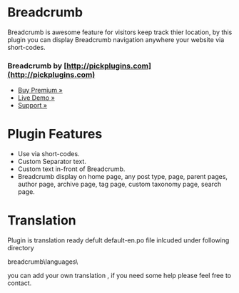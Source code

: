 # Breadcrumb


Breadcrumb is awesome feature for visitors keep track thier location, by this plugin you can display Breadcrumb navigation anywhere your website via short-codes.

### Breadcrumb by [http://pickplugins.com](http://pickplugins.com)
* [Buy Premium &raquo;](http://www.pickplugins.com/item/breadcrumb-awesome-breadcrumbs-style-navigation-for-wordpress/)
* [Live Demo &raquo;](http://www.pickplugins.com/demo/breadcrumb/breadcrumb-themes/)
* [Support &raquo;](https://www.pickplugins.com/support/)


# Plugin Features

* Use via short-codes.
* Custom Separator text.
* Custom text in-front of Breadcrumb.
* Breadcrumb display on home page, any post type, page, parent pages, author page, archive page, tag page, custom taxonomy page, search page. 



# Translation

Plugin is translation ready defult default-en.po file inlcuded under following directory

breadcrumb\languages\

you can add your own translation , if you need some help please feel free to contact.
